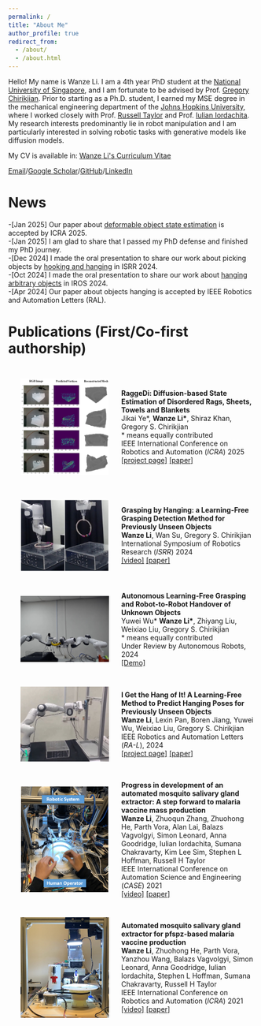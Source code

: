 ```yaml
---
permalink: /
title: "About Me"
author_profile: true
redirect_from: 
  - /about/
  - /about.html
---
```


Hello! My name is Wanze Li. I am a 4th year PhD student at the [National University of Singapore](https://cde.nus.edu.sg/me/), and I am fortunate to be advised by Prof. [Gregory Chirikjian](https://chirikjianlab.github.io/). Prior to starting as a Ph.D. student, I earned my MSE degree in the mechanical engineering department of the [Johns Hopkins University](https://me.jhu.edu/), where I worked closely with Prof. [Russell Taylor](https://www.cs.jhu.edu/faculty/russell-taylor/) and Prof. [Iulian Iordachita](https://amiro.lcsr.jhu.edu/). My research interests predominantly lie in robot manipulation and I am particularly interested in solving robotic tasks with generative models like diffusion models. 

My CV is available in: [Wanze Li's Curriculum Vitae](../assets/LiWanze_CV_v5.pdf)

[Email](li_wanze@u.nus.edu)/[Google Scholar](https://scholar.google.com/citations?user=HF3-0ncAAAAJ&hl=en)/[GitHub](https://github.com/wanzeli)/[LinkedIn](https://www.linkedin.com/in/wanze-li-11854119a/)

News
======
-[Jan 2025] Our paper about [deformable object state estimation](https://arxiv.org/abs/2409.11831) is accepted by ICRA 2025.   
-[Jan 2025] I am glad to share that I passed my PhD defense and finished my PhD journey.  
-[Dec 2024] I made the oral presentation to share our work about picking objects by [hooking and hanging](https://arxiv.org/abs/2408.06734) in ISRR 2024.   
-[Oct 2024] I made the oral presentation to share our work about [hanging arbitrary objects](https://ieeexplore.ieee.org/abstract/document/10443033) in IROS 2024.   
-[Apr 2024] Our paper about objects hanging is accepted by IEEE Robotics and Automation Letters (RAL).  

Publications (First/Co-first authorship)
======

<div style="display: flex; align-items: center;">
  <img src="../images/real_blanket_est.png" style="float:left; margin: 25px; border: none; border-collapse: collapse; " width="180" height=auto />
  <p> <b>RaggeDi: Diffusion-based State Estimation of Disordered Rags, Sheets, Towels and Blankets</b> <br>
       Jikai Ye*, <b>Wanze Li*</b>, Shiraz Khan, Gregory S. Chirikjian <br>
       * means equally contributed <br>
       IEEE International Conference on Robotics and Automation (<em>ICRA</em>) 2025 <br> 
       <a href="https://wanzeli.github.io/RaggeDi/">[project page]</a>   <a href="https://arxiv.org/abs/2409.11831">[paper]</a>
</p>
</div>

<div style="display: flex; align-items: center;">
  <img src="../images/picking.jpg" style="float:left; margin: 25px; border: none; border-collapse: collapse; " width="180" height=auto />
  <p> <b>Grasping by Hanging: a Learning-Free Grasping Detection Method for Previously Unseen Objects</b> <br>
       <b>Wanze Li</b>, Wan Su, Gregory S. Chirikjian <br>
       International Symposium of Robotics Research (<em>ISRR</em>) 2024 <br> 
       <a href="../assets/ISRR24_0012_VD_i.mp4">[video]</a>   <a href="https://arxiv.org/abs/2408.06734">[paper]</a>
</p>
</div>


<div style="display: flex; align-items: center;">
  <img src="../images/handover.jpg" style="float:left; margin: 25px; border: none; border-collapse: collapse; " width="180" height=auto />
  <p> <b>Autonomous Learning-Free Grasping and Robot-to-Robot Handover of Unknown Objects</b> <br>
       Yuwei Wu* <b>Wanze Li*</b>, Zhiyang Liu, Weixiao Liu, Gregory S. Chirikjian <br>
       * means equally contributed <br>
       Under Review by Autonomous Robots, 2024 <br> 
       <a href="../assets/handover.mp4">[Demo]</a>  
</p>
</div>

<div style="display: flex; align-items: center;">
  <img src="../images/hanging.jpg" style="float:left; margin: 25px; border: none; border-collapse: collapse; " width="180" height=auto />
  <p> <b>I Get the Hang of It! A Learning-Free Method to Predict Hanging Poses for Previously Unseen Objects</b> <br>
       <b>Wanze Li</b>, Lexin Pan, Boren Jiang, Yuwei Wu, Weixiao Liu, Gregory S. Chirikjian <br>
       IEEE Robotics and Automation Letters (<em>RA-L</em>), 2024 <br> 
       <a href="https://chirikjianlab.github.io/Igethangofit/">[project page]</a>   <a href="https://ieeexplore.ieee.org/abstract/document/10443033">[paper]</a>
</p>
</div>

<div style="display: flex; align-items: center;">
  <img src="../images/mosquito_2.png" style="float:left; margin: 25px; border: none; border-collapse: collapse; " width="180" height=auto />
  <p> <b> Progress in development of an automated mosquito salivary gland extractor: A step forward to malaria vaccine mass production </b> <br>
       <b>Wanze Li</b>, Zhuoqun Zhang, Zhuohong He, Parth Vora, Alan Lai, Balazs Vagvolgyi, Simon Leonard, Anna Goodridge, Iulian Iordachita, Sumana Chakravarty, Kim Lee Sim, Stephen L Hoffman, Russell H Taylor <br>
       IEEE International Conference on Automation Science and Engineering (<em>CASE</em>) 2021 <br> 
       <a href="../assets/mosquito_video_2.mp4">[video]</a>   <a href="https://ieeexplore.ieee.org/abstract/document/9551500">[paper]</a>
</p>
</div>

<div style="display: flex; align-items: center;">
  <img src="../images/mosquito_1.jpg" style="float:left; margin: 25px; border: none; border-collapse: collapse; " width="180" height=auto />
  <p> <b>Automated mosquito salivary gland extractor for pfspz-based malaria vaccine production </b> <br>
       <b>Wanze Li</b>, Zhuohong He, Parth Vora, Yanzhou Wang, Balazs Vagvolgyi, Simon Leonard, Anna Goodridge, Iulian Iordachita, Stephen L Hoffman, Sumana Chakravarty, Russell H Taylor <br>
       IEEE International Conference on Robotics and Automation (<em>ICRA</em>) 2021 <br> 
       <a href="../assets/mosquito_video_1.mp4">[video]</a>   <a href="https://ieeexplore.ieee.org/abstract/document/9560959">[paper]</a>
</p>
</div>

